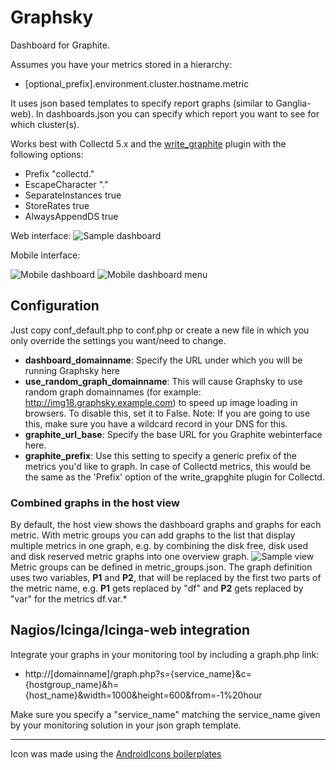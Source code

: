 Graphsky
========

Dashboard for Graphite.

Assumes you have your metrics stored in a hierarchy:
 - [optional_prefix].environment.cluster.hostname.metric

It uses json based templates to specify report graphs (similar to Ganglia-web).
In dashboards.json you can specify which report you want to see for which cluster(s).

Works best with Collectd 5.x and the [write_graphite](https://collectd.org/wiki/index.php/Plugin:Write_Graphite) plugin with the following options:
- Prefix "collectd."
- EscapeCharacter "."
- SeparateInstances true
- StoreRates true
- AlwaysAppendDS true

Web interface:
![Sample dashboard](https://raw.github.com/hyves-org/graphsky/master/img/Graphsky%20screenshot.png)

Mobile interface:

![Mobile dashboard](https://raw.github.com/hyves-org/graphsky/master/img/Graphsky%20screenshot%20mobile.png)
![Mobile dashboard menu](https://raw.github.com/hyves-org/graphsky/master/img/Graphsky%20screenshot%20mobile%20menu.png)

## Configuration

Just copy conf_default.php to conf.php or create a new file in which you only override the settings you want/need to change.
* **dashboard_domainname**: Specify the URL under which you will be running Graphsky here
* **use_random_graph_domainname**: This will cause Graphsky to use random graph domainnames (for example: http://img18.graphsky.example.com) to speed up image loading in browsers. To disable this, set it to False. Note: If you are going to use this, make sure you have a wildcard record in your DNS for this.
* **graphite_url_base**: Specify the base URL for you Graphite webinterface here.
* **graphite_prefix**: Use this setting to specify a generic prefix of the metrics you'd like to graph. In case of Collectd metrics, this would be the same as the 'Prefix' option of the write_grapghite plugin for Collectd.

### Combined graphs in the host view
By default, the host view shows the dashboard graphs and graphs for each metric. With metric groups you can
add graphs to the list that display multiple metrics in one graph, e.g. by combining the disk free, disk used
and disk reserved metric graphs into one overview graph.
![Sample view](https://raw.github.com/JeLuF/graphsky/master/img/metric_groups.png)
Metric groups can be defined in metric_groups.json. The graph definition uses two variables, __P1__ and __P2__, that will
be replaced by the first two parts of the metric name, e.g. __P1__ gets replaced by "df" and __P2__ gets replaced by "var"
for the metrics df.var.*

## Nagios/Icinga/Icinga-web integration

Integrate your graphs in your monitoring tool by including a graph.php link:
 - http://[domainname]/graph.php?s={service_name}&c={hostgroup_name}&h={host_name}&width=1000&height=600&from=-1%20hour

Make sure you specify a "service_name" matching the service_name given by your monitoring solution in your json graph template.  

***
Icon was made using the [AndroidIcons boilerplates](https://www.androidicons.com)
